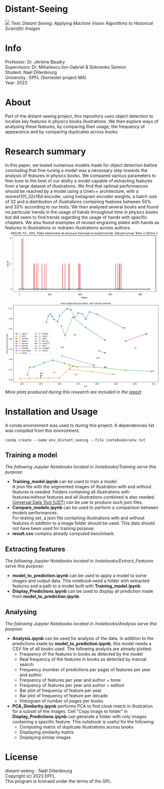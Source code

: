 # Distant-Seeing
![](figures/banner.png)
*Text: Distant Seeing: Applying Machine Vision Algorithms to Historical Scientific Images*

# Info
Professor: Dr. Jérôme Baudry\
Supervisors: Dr. Mihailescu Ion-Gabriel & Sidorenko Semion\
Student: Naël Dillenbourg\
University : EPFL (Semester project MA)\
Year: 2023

# About
Part of the distant-seeing project, this repository uses object detection to localize key features in physics books illustrations. We then explore ways of analysing these features, by comparing their usage, the frequency of appearance and by comparing duplicates across books.

# Research summary
In this paper, we tested numerous models made for object detection before concluding that fine-tuning a model was a necessary step towards the analysis of features in physics books.
We compared various parameters to fine-tune to the best of our ability a model capable of extracting features from a large dataset of illustrations. We find that optimal performances should be reached by a model using a Unet++ architecture, with a resnext101_32x16d encoder, using Instagram encoder weights, a batch size of 32 and a distribution of illustrations containing features between $50\%$ and $33\%$ according to our tests. We then analysed several books and found no particular trends in the usage of hands throughout time in physics books but did seem to find trends regarding the usage of hands with specific chapters. We also found examples of reused engraving plates with hands as features in illustrations or redrawn illustrations across authors.
![](figures/plot_predication_page.png)
![](figures/cummulative_predictions.png)
*More plots produced during this research are included in the [report](report/Report.pdf)*
# Installation and Usage
A conda environment was used to during this project. A dependencies list was compiled from this environment.
```
conda create --name env_distant_seeing --file \notebooks\env.txt
```
## Training a model
*The following Jupyter Notebooks located in /notebooks/Training serve this purpose:*
* **Training_model.ipynb** can be used to train a model.\
    A json file with the segmented images of illustration with and without features is needed. Folders containing all illustrations with features/without features and all illustrations combined is also needed. [Universal Data Tool (UDT)](https://github.com/UniversalDataTool/universal-data-tool) can be use to produce such json files.
* **Compare_models.ipynb** can be used to perform a comparison between models performances.\
    For testing set, a json file containing illustrations with and without features in addition to a image folder should be used. This data should not have been used for training purpose.
* **result.csv** contains already computed benchmark. 
## Extracting features
*The following Jupyter Notebooks located in /notebooks/Extract_Features serve this purpose:*
* **model_to_prediction.ipynb** can be used to apply a model to some images and output data. This notebook need a folder with extracted features and a path to a model built with **Training_model.ipynb**.
* **Display_Predictions.ipynb** can be used to display all prediction made from **model_to_prediction.ipynb**.
## Analysing
*The following Jupyter Notebooks located in /notebooks/Analysis serve this purpose:*
* **Analysis.ipynb** can be used for analysis of the data. In addition to the predictions made by **model_to_prediction.ipynb**, this model needs a CSV file of all books used.
    The following analysis are already plotted:
    * Frequency of the features in books as detected by the model
    * Real frequency of the features in books as detected by manual search
    * Frequency (number of predictions per page) of features per year and author
    * Frequency of features per year and author + tome
    * Frequency of features per year and author + edition
    * Bar plot of frequency of feature per year
    * Bar plot of frequency of feature per decade
    * Histogram of number of pages per books
* **PCA_Similarity.ipynb** performs PCA to find close match in illustration for a subset of the images. Cell "Copy image to folder" in **Display_Predictions.ipynb** can generate a folder with only images containing a specific feature.
    This notebook is useful for the following:
    * Computing matrix of duplicate illustrations across books
    * Displaying similarity matrix
    * Dsiplaying similar images
# License
distant-seeing - Naël Dillenbourg    
Copyright (c) 2023 EPFL    
This program is licensed under the terms of the GPL. 
